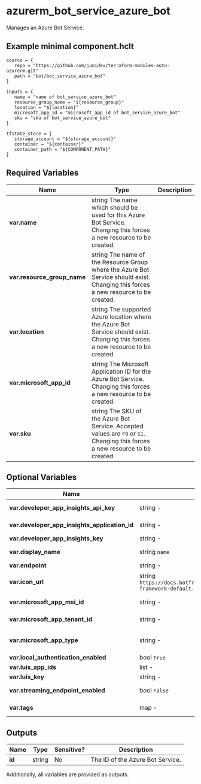 # azurerm_bot_service_azure_bot

Manages an Azure Bot Service.

## Example minimal component.hclt

```hcl
source = {
   repo = "https://github.com/jumidev/terraform-modules-auto-azurerm.git" 
   path = "bot/bot_service_azure_bot" 
}

inputs = {
   name = "name of bot_service_azure_bot" 
   resource_group_name = "${resource_group}" 
   location = "${location}" 
   microsoft_app_id = "microsoft_app_id of bot_service_azure_bot" 
   sku = "sku of bot_service_azure_bot" 
}

tfstate_store = {
   storage_account = "${storage_account}" 
   container = "${container}" 
   container_path = "${COMPONENT_PATH}" 
}

```

## Required Variables

| Name | Type |  Description |
| ---- | --------- |  ----------- |
| **var.name** | string  The name which should be used for this Azure Bot Service. Changing this forces a new resource to be created. | 
| **var.resource_group_name** | string  The name of the Resource Group where the Azure Bot Service should exist. Changing this forces a new resource to be created. | 
| **var.location** | string  The supported Azure location where the Azure Bot Service should exist. Changing this forces a new resource to be created. | 
| **var.microsoft_app_id** | string  The Microsoft Application ID for the Azure Bot Service. Changing this forces a new resource to be created. | 
| **var.sku** | string  The SKU of the Azure Bot Service. Accepted values are `F0` or `S1`. Changing this forces a new resource to be created. | 

## Optional Variables

| Name | Type |  Default  |  possible values |  Description |
| ---- | --------- |  ----------- | ----------- | ----------- |
| **var.developer_app_insights_api_key** | string  -  |  -  |  The Application Insights API Key to associate with this Azure Bot Service. | 
| **var.developer_app_insights_application_id** | string  -  |  -  |  The resource ID of the Application Insights instance to associate with this Azure Bot Service. | 
| **var.developer_app_insights_key** | string  -  |  -  |  The Application Insight Key to associate with this Azure Bot Service. | 
| **var.display_name** | string  `name`  |  -  |  The name that the Azure Bot Service will be displayed as. This defaults to the value set for `name` if not specified. | 
| **var.endpoint** | string  -  |  -  |  The Azure Bot Service endpoint. | 
| **var.icon_url** | string  `https://docs.botframework.com/static/devportal/client/images/bot-framework-default.png`  |  -  |  The Icon Url of the Azure Bot Service. Defaults to `https://docs.botframework.com/static/devportal/client/images/bot-framework-default.png`. | 
| **var.microsoft_app_msi_id** | string  -  |  -  |  The ID of the Microsoft App Managed Identity for this Azure Bot Service. Changing this forces a new resource to be created. | 
| **var.microsoft_app_tenant_id** | string  -  |  -  |  The Tenant ID of the Microsoft App for this Azure Bot Service. Changing this forces a new resource to be created. | 
| **var.microsoft_app_type** | string  -  |  `MultiTenant`, `SingleTenant`, `UserAssignedMSI`  |  The Microsoft App Type for this Azure Bot Service. Possible values are `MultiTenant`, `SingleTenant` and `UserAssignedMSI`. Changing this forces a new resource to be created. | 
| **var.local_authentication_enabled** | bool  `True`  |  -  |  Is local authentication enabled? Defaults to `true`. | 
| **var.luis_app_ids** | list  -  |  -  |  A list of LUIS App IDs to associate with this Azure Bot Service. | 
| **var.luis_key** | string  -  |  -  |  The LUIS key to associate with this Azure Bot Service. | 
| **var.streaming_endpoint_enabled** | bool  `False`  |  -  |  Is the streaming endpoint enabled for this Azure Bot Service. Defaults to `false`. | 
| **var.tags** | map  -  |  -  |  A mapping of tags which should be assigned to this Azure Bot Service. | 



## Outputs

| Name | Type | Sensitive? | Description |
| ---- | ---- | --------- | --------- |
| **id** | string | No  | The ID of the Azure Bot Service. | 

Additionally, all variables are provided as outputs.
